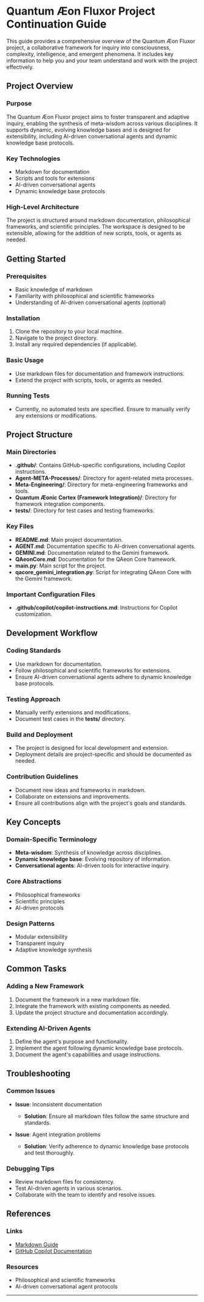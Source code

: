 # Quantum Æon Fluxor Project Continuation Guide

This guide provides a comprehensive overview of the Quantum Æon Fluxor project, a collaborative framework for inquiry into consciousness, complexity, intelligence, and emergent phenomena. It includes key information to help you and your team understand and work with the project effectively.

## Project Overview

### Purpose

The Quantum Æon Fluxor project aims to foster transparent and adaptive inquiry, enabling the synthesis of meta-wisdom across various disciplines. It supports dynamic, evolving knowledge bases and is designed for extensibility, including AI-driven conversational agents and dynamic knowledge base protocols.

### Key Technologies

- Markdown for documentation
- Scripts and tools for extensions
- AI-driven conversational agents
- Dynamic knowledge base protocols

### High-Level Architecture

The project is structured around markdown documentation, philosophical frameworks, and scientific principles. The workspace is designed to be extensible, allowing for the addition of new scripts, tools, or agents as needed.

## Getting Started

### Prerequisites

- Basic knowledge of markdown
- Familiarity with philosophical and scientific frameworks
- Understanding of AI-driven conversational agents (optional)

### Installation

1. Clone the repository to your local machine.
2. Navigate to the project directory.
3. Install any required dependencies (if applicable).

### Basic Usage

- Use markdown files for documentation and framework instructions.
- Extend the project with scripts, tools, or agents as needed.

### Running Tests

- Currently, no automated tests are specified. Ensure to manually verify any extensions or modifications.

## Project Structure

### Main Directories

- **.github/**: Contains GitHub-specific configurations, including Copilot instructions.
- **Agent-META-Processes/**: Directory for agent-related meta processes.
- **Meta-Engineering/**: Directory for meta-engineering frameworks and tools.
- **Quantum Æonic Cortex (Framework Integration)/**: Directory for framework integration components.
- **tests/**: Directory for test cases and testing frameworks.

### Key Files

- **README.md**: Main project documentation.
- **AGENT.md**: Documentation specific to AI-driven conversational agents.
- **GEMINI.md**: Documentation related to the Gemini framework.
- **QAeonCore.md**: Documentation for the QAeon Core framework.
- **main.py**: Main script for the project.
- **qacore_gemini_integration.py**: Script for integrating QAeon Core with the Gemini framework.

### Important Configuration Files

- **.github/copilot/copilot-instructions.md**: Instructions for Copilot customization.

## Development Workflow

### Coding Standards

- Use markdown for documentation.
- Follow philosophical and scientific frameworks for extensions.
- Ensure AI-driven conversational agents adhere to dynamic knowledge base protocols.

### Testing Approach

- Manually verify extensions and modifications.
- Document test cases in the **tests/** directory.

### Build and Deployment

- The project is designed for local development and extension.
- Deployment details are project-specific and should be documented as needed.

### Contribution Guidelines

- Document new ideas and frameworks in markdown.
- Collaborate on extensions and improvements.
- Ensure all contributions align with the project's goals and standards.

## Key Concepts

### Domain-Specific Terminology

- **Meta-wisdom**: Synthesis of knowledge across disciplines.
- **Dynamic knowledge base**: Evolving repository of information.
- **Conversational agents**: AI-driven tools for interactive inquiry.

### Core Abstractions

- Philosophical frameworks
- Scientific principles
- AI-driven protocols

### Design Patterns

- Modular extensibility
- Transparent inquiry
- Adaptive knowledge synthesis

## Common Tasks

### Adding a New Framework

1. Document the framework in a new markdown file.
2. Integrate the framework with existing components as needed.
3. Update the project structure and documentation accordingly.

### Extending AI-Driven Agents

1. Define the agent's purpose and functionality.
2. Implement the agent following dynamic knowledge base protocols.
3. Document the agent's capabilities and usage instructions.

## Troubleshooting

### Common Issues

- **Issue**: Inconsistent documentation
  - **Solution**: Ensure all markdown files follow the same structure and standards.

- **Issue**: Agent integration problems
  - **Solution**: Verify adherence to dynamic knowledge base protocols and test thoroughly.

### Debugging Tips

- Review markdown files for consistency.
- Test AI-driven agents in various scenarios.
- Collaborate with the team to identify and resolve issues.

## References

### Links

- [Markdown Guide](https://www.markdownguide.org/)
- [GitHub Copilot Documentation](https://docs.github.com/en/copilot)

### Resources

- Philosophical and scientific frameworks
- AI-driven conversational agent protocols

---
